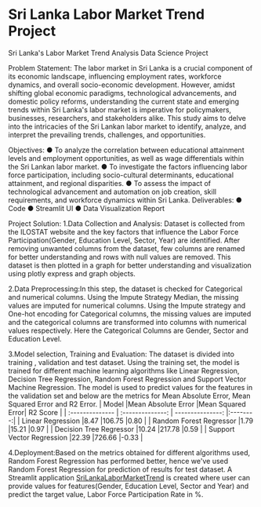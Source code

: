 # Sri Lanka Labor Market Trend Project
Sri Lanka's Labor Market Trend Analysis Data Science Project

Problem Statement:
The labor market in Sri Lanka is a crucial component of its economic landscape, influencing employment rates, workforce dynamics, and overall socio-economic development. However, amidst shifting global economic paradigms, technological advancements, and domestic policy reforms, understanding the current state and emerging trends within Sri Lanka's labor market is imperative for policymakers, businesses, researchers, and stakeholders alike. This study aims to delve into the intricacies of the Sri Lankan labor market to identify, analyze, and interpret the prevailing trends, challenges, and opportunities.

Objectives:
●	To analyze the correlation between educational attainment levels and employment opportunities, as well as wage differentials within the Sri Lankan labor market.
●	To investigate the factors influencing labor force participation, including socio-cultural determinants, educational attainment, and regional disparities.
●	To assess the impact of technological advancement and automation on job creation, skill requirements, and workforce dynamics within Sri Lanka.
Deliverables:
●	Code
●	Streamlit UI
●	Data Visualization Report


Project Solution:
1.Data Collection and Analysis: Dataset is collected from the ILOSTAT website and the key factors that influence the Labor Force Participation(Gender, Education Level, Sector, Year) are identified. After removing unwanted columns from the dataset, few columns are renamed for better understanding and rows with null values are removed. This dataset is then plotted in a graph for better understanding and visualization using plotly express and graph objects.

2.Data Preprocessing:In this step, the dataset is checked for Categorical and numerical columns. Using the Impute Strategy Median, the missing values are imputed for numerical columns. Using the Impute strategy and One-hot encoding for Categorical columns, the missing values are imputed and the categorical columns are transformed into columns with numerical values respectively.
Here the Categorical Columns are Gender, Sector and Education Level.

3.Model selection, Training and Evaluation: The dataset is divided into training , validation and test dataset. Using the training set, the model is trained for different machine learning algorithms like Linear Regression, Decision Tree Regression, Random Forest Regression and Support Vector Machine Regression. The model is used to predict values for the features in the validation set and below are the metrics for Mean Absolute Error, Mean Squared Error and R2 Error. 
| Model                     |Mean Absolute Error |Mean Squared Error| R2 Score | 
| :--------------           | :--------------:   | ---------------: |:--------:|
| Linear Regression         |8.47                |106.75            |0.80      |
| Random Forest Regressor   |1.79                |15.21             |0.97      |
| Decision Tree Regressor   |10.24               |217.78            |0.59      |
| Support Vector Regression |22.39               |726.66            |-0.33     |

4.Deployment:Based on the metrics obtained for different algorithms used, Random Forest Regression has performed better, hence we've used Random Forest Regression for prediction of results for test dataset. A Streamlit application [SriLankaLaborMarketTrend](https://sri-lanka-labor-market-trend.streamlit.app/) is created where user can provide values for features(Gender, Education Level, Sector and Year) and predict the target value, Labor Force Participation Rate in %.

